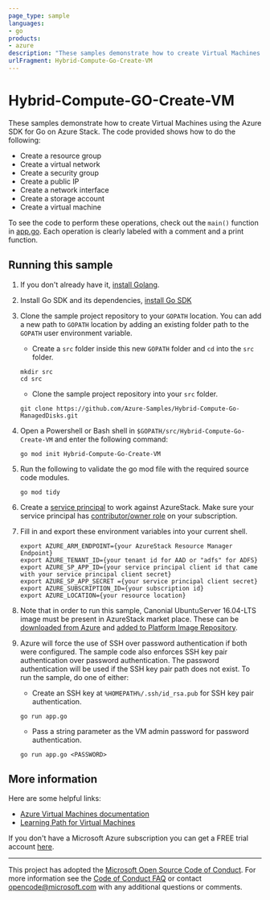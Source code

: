 ```yaml
---
page_type: sample
languages:
- go
products:
- azure
description: "These samples demonstrate how to create Virtual Machines using the Azure SDK for Go on Azure Stack."
urlFragment: Hybrid-Compute-Go-Create-VM
---
```


# Hybrid-Compute-GO-Create-VM

These samples demonstrate how to create Virtual Machines using the Azure SDK for Go on Azure Stack.
The code provided shows how to do the following:

- Create a resource group
- Create a virtual network
- Create a security group
- Create a public IP
- Create a network interface
- Create a storage account
- Create a virtual machine

To see the code to perform these operations,
check out the `main()` function in [app.go](app.go).
Each operation is clearly labeled with a comment and a print function.


## Running this sample

1. If you don't already have it, [install Golang](https://golang.org/doc/install).

1. Install Go SDK and its dependencies, [install Go SDK](https://github.com/azure/azure-sdk-for-go) 

1. Clone the sample project repository to your `GOPATH` location. You can add a new path to `GOPATH` location by adding an existing folder path to the `GOPATH` user environment variable. 
    - Create a `src` folder inside this new `GOPATH` folder and `cd` into the `src` folder.
    ```
    mkdir src
    cd src
    ```
    - Clone the sample project repository into your `src` folder.
    ```
    git clone https://github.com/Azure-Samples/Hybrid-Compute-Go-ManagedDisks.git
    ```

1. Open a Powershell or Bash shell in `$GOPATH/src/Hybrid-Compute-Go-Create-VM` and enter the following command:
    ```
    go mod init Hybrid-Compute-Go-Create-VM
    ```

1. Run the following to validate the go mod file with the required source code modules.
    ```
    go mod tidy
    ```

1. Create a [service principal](https://docs.microsoft.com/en-us/azure/azure-stack/azure-stack-create-service-principals) to work against AzureStack. Make sure your service principal has [contributor/owner role](https://docs.microsoft.com/en-us/azure/azure-stack/azure-stack-create-service-principals#assign-role-to-service-principal) on your subscription.

1. Fill in and export these environment variables into your current shell. 
    ```
    export AZURE_ARM_ENDPOINT={your AzureStack Resource Manager Endpoint}
    export AZURE_TENANT_ID={your tenant id for AAD or "adfs" for ADFS}
    export AZURE_SP_APP_ID={your service principal client id that came with your service principal client secret}
    export AZURE_SP_APP_SECRET ={your service principal client secret}
    export AZURE_SUBSCRIPTION_ID={your subscription id}
    export AZURE_LOCATION={your resource location}
    ```

1. Note that in order to run this sample, Canonial UbuntuServer 16.04-LTS image must be present in AzureStack market place. These can be [downloaded from Azure](https://docs.microsoft.com/en-us/azure/azure-stack/azure-stack-download-azure-marketplace-item) and [added to Platform Image Repository](https://docs.microsoft.com/en-us/azure/azure-stack/azure-stack-add-vm-image).

1. Azure will force the use of SSH over password authentication if both were configured. The sample code also enforces SSH key pair authentication over password authentication. The password authentication will be used if the SSH key pair path does not exist. To run the sample, do one of either:
    - Create an SSH key at `%HOMEPATH%/.ssh/id_rsa.pub` for SSH key pair authentication.
    ```
    go run app.go
    ```
    - Pass a string parameter as the VM admin password for password authentication.
    ```
    go run app.go <PASSWORD>
    ```


## More information

Here are some helpful links:

- [Azure Virtual Machines documentation](https://azure.microsoft.com/services/virtual-machines/)
- [Learning Path for Virtual Machines](https://azure.microsoft.com/documentation/learning-paths/virtual-machines/)

If you don't have a Microsoft Azure subscription you can get a FREE trial account [here](http://go.microsoft.com/fwlink/?LinkId=330212).

---

This project has adopted the [Microsoft Open Source Code of Conduct](https://opensource.microsoft.com/codeofconduct/). For more information see the [Code of Conduct FAQ](https://opensource.microsoft.com/codeofconduct/faq/) or contact [opencode@microsoft.com](mailto:opencode@microsoft.com) with any additional questions or comments.
